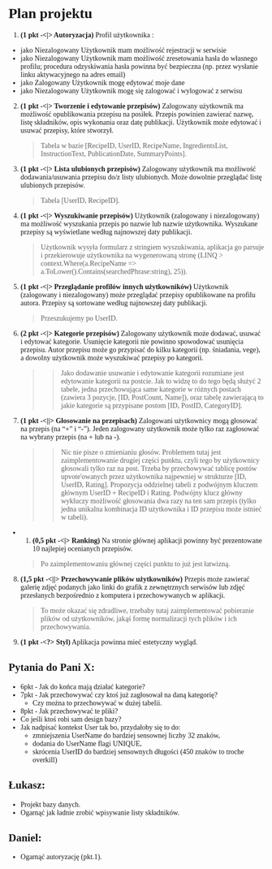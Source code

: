 # Plan projektu

1. __(1 pkt -<|> Autoryzacja)__ Profil użytkownika :
- jako Niezalogowany Użytkownik mam możliwość rejestracji w serwisie
- jako Niezalogowany Użytkownik mam możliwość zresetowania hasła do własnego profilu; procedura odzyskiwania hasła powinna być bezpieczna (np. przez wysłanie linku aktywacyjnego na adres email)
- jako Zalogowany Użytkownik mogę edytować moje dane
- jako Niezalogowany Użytkownik mogę się zalogować i wylogować z serwisu


2. __(1 pkt -<|> Tworzenie i edytowanie przepisów)__ Zalogowany użytkownik ma możliwość opublikowania przepisu na posiłek. Przepis powinien zawierać nazwę, listę składników, opis wykonania oraz datę publikacji. Użytkownik może edytować i usuwać przepisy, które stworzył.
    > Tabela w bazie [RecipeID, UserID, RecipeName, IngredientsList, InstructionText, PublicationDate, SummaryPoints].

3. __(1 pkt -<|> Lista ulubionych przepisów)__ Zalogowany użytkownik ma możliwość dodawania/usuwania przepisu do/z listy ulubionych. Może dowolnie przeglądać listę ulubionych przepisów.
    > Tabela [UserID, RecipeID].
4. __(1 pkt -<|> Wyszukiwanie przepisów)__ Użytkownik (zalogowany i niezalogowany) ma możliwość wyszukania przepis po nazwie lub nazwie użytkownika. Wyszukane przepisy są wyświetlane według najnowszej daty publikacji.
    > Użytkownik wysyła formularz z stringiem wyszukiwania, aplikacja go parsuje i przekierowuje użytkownika na wygenerowaną stronę (LINQ > context.Where(a.RecipeName => a.ToLower().Contains(searchedPhrase:string), 25)).
5. __(1 pkt -<|> Przeglądanie profilów innych użytkowników)__ Użytkownik (zalogowany i niezalogowany) może przeglądać przepisy opublikowane na profilu autora. Przepisy są sortowane według najnowszej daty publikacji.
    > Przeszukujemy po UserID.
6. __(2 pkt -<|> Kategorie przepisów)__ Zalogowany użytkownik może dodawać, usuwać i edytować kategorie. Usunięcie kategorii nie powinno spowodować usunięcia przepisu. Autor przepisu może go przypisać do kilku kategorii (np. śniadania, vege), a dowolny użytkownik może wyszukiwać przepisy po kategorii.
    >> Jako dodawanie usuwanie i edytowanie kategorii rozumiane jest edytowanie kategorii na postcie.
    > Jak to widzę to do tego będą służyć 2 tabele, jedna przechowująca same kategorie w różnych postach (zawiera 3 pozycje, [ID, PostCount, Name]), oraz tabelę zawierającą to jakie kategorie są przypisane postom [ID, PostID, CategoryID].
7. __(1 pkt -<||> Głosowanie na przepisach)__ Zalogowani użytkownicy mogą głosować na przepis (na “+” i “-”). Jeden zalogowany użytkownik może tylko raz zagłosować na wybrany przepis (na + lub na -).
    >> Nic nie pisze o zmienianiu głosów.
    > Problemem tutaj jest zaimplementowanie drugiej części punktu, czyli tego by użytkownicy głosowali tylko raz na post. Trzeba by przechowywać tablicę postów upvote'owanych przez użytkownika najpewniej w strukturze [ID, UserID, Rating].
    > Propozycja oddzielnej tabeli z podwójnym kluczem głównym UserID + RecipeID i Rating. Podwójny klucz główny wykluczy możliwość głosowania dwa razy na ten sam przepis (tylko jedna unikalna kombinacja ID użytkownika i ID przepisu może istnieć w tabeli).
- 1. __(0,5 pkt -<|> Ranking)__ Na stronie głównej aplikacji powinny być prezentowane 10 najlepiej ocenianych przepisów.
    >Po zaimplementowaniu głównej części punktu to już jest łatwizną.
8. __(1,5 pkt -<||> Przechowywanie plików użytkowników)__ Przepis może zawierać galerię zdjęć podanych jako linki do grafik z zewnętrznych serwisów lub zdjęć przesłanych bezpośrednio z komputera i przechowywanych w aplikacji.
    >To może okazać się zdradliwe, trzebaby tutaj zaimplementować pobieranie plików od użytkowników, jakąś formę normalizacji tych plików i ich przechowywania.

9. __(1 pkt -<?> Styl)__ Aplikacja powinna mieć estetyczny wygląd.


## Pytania do Pani X:
- 6pkt - Jak do końca mają działać kategorie?
- 7pkt - Jak przechowywać czy ktoś już zagłosował na daną kategorię?
    - Czy można to przechowywać w dużej tabelii.
- 8pkt - Jak przechowywać te pliki?
- Co jeśli ktoś robi sam design bazy?
- Jak nadpisać kontekst User tak bo, przydałoby się to do:
    - zmniejszenia UserName do bardziej sensownej liczby 32 znaków,
    - dodania do UserName flagi UNIQUE,
    - skrócenia UserID do bardziej sensownych długości (450 znaków to troche overkill)

## Łukasz:
- Projekt bazy danych.
- Ogarnąć jak ładnie zrobić wpisywanie listy składników.
## Daniel:
- Ogarnąć autoryzację (pkt.1).


<style>
body{
    font-family: Comic Sans MS, Comic Sans, cursive;
    /* font-family: Impact, fantasy; */
}
</style>
